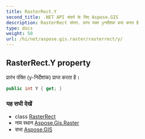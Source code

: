 ```yaml
---
title: RasterRect.Y
second_title: .NET API संदर्भ के लिए Aspose.GIS
description: RasterRect संपत्त. प्ररंभ पंक्त yनर्देशंक प्रप्त करत है
type: docs
weight: 50
url: /hi/net/aspose.gis.raster/rasterrect/y/
---
```

## RasterRect.Y property

प्रारंभ पंक्ति (y-निर्देशांक) प्राप्त करता है।

```csharp
public int Y { get; }
```

### यह सभी देखें

* class [RasterRect](../)
* नाम स्थान [Aspose.Gis.Raster](../../rasterrect/)
* सभा [Aspose.GIS](../../../)


